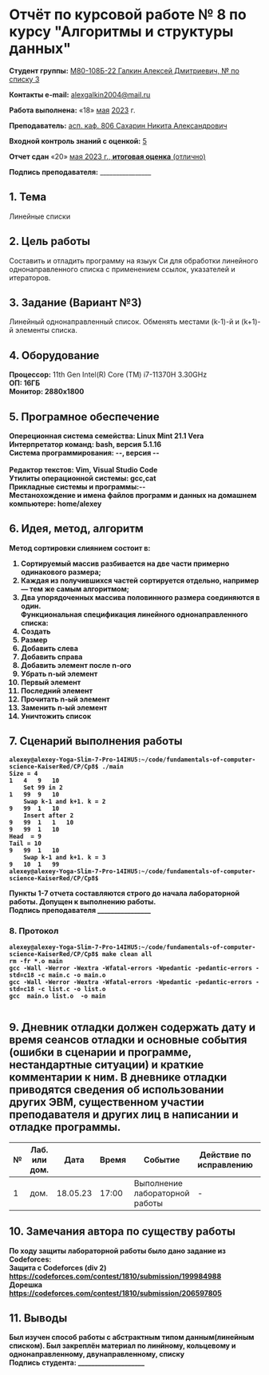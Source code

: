 # **Отчёт по курсовой работе № 8** по курсу "Алгоритмы и структуры данных"

<b>Студент группы:</b> <ins>М80-108Б-22 Галкин Алексей Дмитриевич, № по списку 3</ins> 

<b>Контакты e-mail:</b> <ins>alexgalkin2004@mail.ru</ins>

<b>Работа выполнена:</b> «18» <ins>мая</ins> <ins>2023</ins> г.

<b>Преподаватель:</b> <ins>асп. каф. 806 Сахарин Никита Александрович</ins>

<b>Входной контроль знаний с оценкой:</b> <ins>5</ins>

<b>Отчет сдан</b> «20» <ins>мая<ins> 2023</ins> г., <b>итоговая оценка</b> <ins> (отлично)</ins>

<b>Подпись преподавателя:</b> ________________  

## 1. Тема
Линейные списки
## 2. Цель работы
Составить и отладить программу на языук Си для обработки линейного однонаправленного списка с применением ссылок, указателей и итераторов. 
## 3. Задание (Вариант №3)
Линейный однонаправленный список. Обменять местами (k-1)-й и (k+1)-й элементы списка.

## 4. Оборудование
<b>Процессор:</b> 11th Gen Intel(R) Core (TM) i7-11370H 3.30GHz<br/>
<b>ОП: 16ГБ <br/>
<b>Монитор: 2880x1800 <br/>
## 5. Програмное обеспечение
<b>Опереционная система семейства: Linux Mint 21.1 Vera<br/>
<b>Интерпретатор команд:</b> bash, версия 5.1.16<br/>
<b>Система программирования:</b> --, версия --<br/>  
<b>Редактор текстов:</b> Vim, Visual Studio Code<br/>
<b>Утилиты операционной системы:</b> gcc,cat<br/>
<b>Прикладные системы и программы:</b>--<br/>
<b>Местанохождение и имена файлов программ и данных на домашнем компьютере:</b> home/alexey<br/>

## 6. Идея, метод, алгоритм   
Метод сортировки слиянием состоит в:
1. Сортируемый массив разбивается на две части примерно одинакового размера;   
2. Каждая из получившихся частей сортируется отдельно, например — тем же самым алгоритмом;   
3. Два упорядоченных массива половинного размера соединяются в один.   
Функциональная спецификация линейного однонаправленного списка:   
1. Создать   
2. Размер    
3. Добавить слева    
4. Добавить справа   
5. Добавить элемент после n-ого   
6. Убрать n-ый элемент         
7. Первый элемент     
8. Последний элемент    
9. Прочитать n-ый элемент    
10. Заменить  n-ый элемент     
11. Уничтожить список    

## 7. Сценарий выполнения работы
```
alexey@alexey-Yoga-Slim-7-Pro-14IHU5:~/code/fundamentals-of-computer-science-KaiserRed/CP/Cp8$ ./main
Size = 4
1	4	9	10
	Set 99 in 2
1	99	9	10
	Swap k-1 and k+1. k = 2
9	99	1	10
	Insert after 2
9	99	1	1	10
9	99	1	10
Head  = 9
Tail = 10
9	99	1	10
	Swap k-1 and k+1. k = 3
9	10	1	99
alexey@alexey-Yoga-Slim-7-Pro-14IHU5:~/code/fundamentals-of-computer-science-KaiserRed/CP/Cp8$

```
Пункты 1-7 отчета составляются строго до начала лабораторной работы.
Допущен к выполнению работы.  
<b>Подпись преподавателя</b> ________________
### 8. **Протокол**
```
alexey@alexey-Yoga-Slim-7-Pro-14IHU5:~/code/fundamentals-of-computer-science-KaiserRed/CP/Cp8$ make clean all
rm -fr *.o main
gcc -Wall -Werror -Wextra -Wfatal-errors -Wpedantic -pedantic-errors -std=c18 -c main.c -o main.o
gcc -Wall -Werror -Wextra -Wfatal-errors -Wpedantic -pedantic-errors -std=c18 -c list.c -o list.o
gcc  main.o list.o  -o main


```
## 9. Дневник отладки должен содержать дату и время сеансов отладки и основные события (ошибки в сценарии и программе, нестандартные ситуации) и краткие комментарии к ним. В дневнике отладки приводятся сведения об использовании других ЭВМ, существенном участии преподавателя и других лиц в написании и отладке программы.

| № |  Лаб. или дом. | Дата | Время | Событие | Действие по исправлению | Примечание |
| ------ | ------ | ------ | ------ | ------ | ------ | ------ |
| 1 | дом. | 18.05.23 | 17:00 | Выполнение лабораторной работы | - | - |    
## 10. Замечания автора по существу работы
По ходу защиты лабораторной работы было дано задание из Codeforces:     
Защита с Codeforces (div 2)     
https://codeforces.com/contest/1810/submission/199984988    
Дорешка     
https://codeforces.com/contest/1810/submission/206597805    

## 11. Выводы
Был изучен способ работы с абстрактным типом данным(линейным списком). Был закреплён материал по линйному, кольцевому и однонаправленному, двунаправленному, списку   
<b>Подпись студента:</b> ____________________
